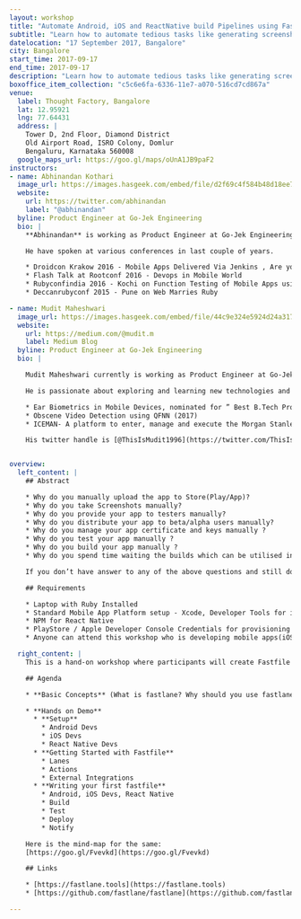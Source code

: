 ```yaml
---
layout: workshop
title: "Automate Android, iOS and ReactNative build Pipelines using Fastlane"
subtitle: "Learn how to automate tedious tasks like generating screenshots, dealing with provisioning profiles, and releasing your application."
datelocation: "17 September 2017, Bangalore"
city: Bangalore
start_time: 2017-09-17
end_time: 2017-09-17
description: "Learn how to automate tedious tasks like generating screenshots, dealing with provisioning profiles, and releasing your application."
boxoffice_item_collection: "c5c6e6fa-6336-11e7-a070-516cd7cd867a"
venue:
  label: Thought Factory, Bangalore
  lat: 12.95921
  lng: 77.64431
  address: |
    Tower D, 2nd Floor, Diamond District
    Old Airport Road, ISRO Colony, Domlur
    Bengaluru, Karnataka 560008
  google_maps_url: https://goo.gl/maps/oUnA1JB9paF2
instructors:
- name: Abhinandan Kothari
  image_url: https://images.hasgeek.com/embed/file/d2f69c4f584b48d18ee71ba450eae368
  website:
    url: https://twitter.com/abhinandan
    label: "@abhinandan"
  byline: Product Engineer at Go-Jek Engineering
  bio: |
    **Abhinandan** is working as Product Engineer at Go-Jek Engineering. He is working in Android and Release engineering teams developing Android Apps along with the CI/CD setup for the iOS/Android/React-Native Apps at Go-Jek.

    He have spoken at various conferences in last couple of years.

    * Droidcon Krakow 2016 - Mobile Apps Delivered Via Jenkins , Are you kidd’n me ?!!
    * Flash Talk at Rootconf 2016 - Devops in Mobile World
    * Rubyconfindia 2016 - Kochi on Function Testing of Mobile Apps using Appium
    * Deccanrubyconf 2015 - Pune on Web Marries Ruby

- name: Mudit Maheshwari
  image_url: https://images.hasgeek.com/embed/file/44c9e324e5924d24a31737234dc27682
  website:
    url: https://medium.com/@mudit.m
    label: Medium Blog
  byline: Product Engineer at Go-Jek Engineering
  bio: |

    Mudit Maheshwari currently is working as Product Engineer at Go-Jek Engineering to build apps for enhancing the lives of billions⁠⁠⁠⁠. He have completed his graduation from IIT Indore with a B Tech degree in Computer Science and Engineering this year.

    He is passionate about exploring and learning new technologies and getting actively involved into related discussion forums. Some of his academic achievements are:

    * Ear Biometrics in Mobile Devices, nominated for ” Best B.Tech Project ” from department of Computer Science, IIT Indore(2017)
    * Obscene Video Detection using QFNN (2017)
    * ICEMAN- A platform to enter, manage and execute the Morgan Stanley’s Forex transactions (2016)

    His twitter handle is [@ThisIsMudit1996](https://twitter.com/ThisIsMudit1996/).


overview:
  left_content: |
    ## Abstract

    * Why do you manually upload the app to Store(Play/App)?
    * Why do you take Screenshots manually?
    * Why do you provide your app to testers manually?
    * Why do you distribute your app to beta/alpha users manually?
    * Why do you manage your app certificate and keys manually ?
    * Why do you test your app manually ?
    * Why do you build your app manually ?
    * Why do you spend time waiting the builds which can be utilised in some other productive tasks and build crazy stuff ?

    If you don’t have answer to any of the above questions and still do it then this workshop is for you. We Will be using Fastlane Suite of Tools to automate simple tasks and solve all the above mentioned problems with few simple lines of code which you face while building Android, ios and React Native apps

    ## Requirements

    * Laptop with Ruby Installed
    * Standard Mobile App Platform setup - Xcode, Developer Tools for iOS, Android SDK, Android Studio for Android
    * NPM for React Native
    * PlayStore / Apple Developer Console Credentials for provisioning profiles/Certificates (Optional)
    * Anyone can attend this workshop who is developing mobile apps(iOS, Android, React Native), the focus is on automating the release processes for your app right from commits by developer to its delivery to end users. So if you are release engineer or into a team/role in your organisation who handles releases of mobile apps then this workshop is more specifically designed for you.

  right_content: |
    This is a hand-on workshop where participants will create Fastfile and automate their respective apps on iOS/Android/React Native.

    ## Agenda

    * **Basic Concepts** (What is fastlane? Why should you use fastlane ? Intro to Tool Suite - Fastlane Actions)

    * **Hands on Demo**
      * **Setup**
        * Android Devs
        * iOS Devs
        * React Native Devs
      * **Getting Started with Fastfile**
        * Lanes
        * Actions
        * External Integrations
      * **Writing your first fastfile**
        * Android, iOS Devs, React Native
        * Build
        * Test
        * Deploy
        * Notify

    Here is the mind-map for the same:
    [https://goo.gl/Fvevkd](https://goo.gl/Fvevkd)

    ## Links

    * [https://fastlane.tools](https://fastlane.tools)
    * [https://github.com/fastlane/fastlane](https://github.com/fastlane/fastlane)

---
```

